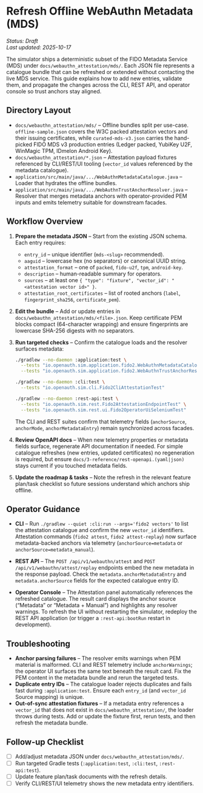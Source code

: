 # Refresh Offline WebAuthn Metadata (MDS)

_Status: Draft_  
_Last updated: 2025-10-17_

The simulator ships a deterministic subset of the FIDO Metadata Service (MDS) under
`docs/webauthn_attestation/mds/`. Each JSON file represents a catalogue bundle that can be
refreshed or extended without contacting the live MDS service. This guide explains how to add new
entries, validate them, and propagate the changes across the CLI, REST API, and operator console so
trust anchors stay aligned.

## Directory Layout

- `docs/webauthn_attestation/mds/` – Offline bundles split per use-case. `offline-sample.json`
  covers the W3C packed attestation vectors and their issuing certificates, while
  `curated-mds-v3.json` carries the hand-picked FIDO MDS v3 production entries (Ledger packed,
  YubiKey U2F, WinMagic TPM, IDmelon Android Key).
- `docs/webauthn_attestation/*.json` – Attestation payload fixtures referenced by CLI/REST/UI
  tooling (`vector_id` values referenced by the metadata catalogue).
- `application/src/main/java/.../WebAuthnMetadataCatalogue.java` – Loader that hydrates the offline
  bundles.
- `application/src/main/java/.../WebAuthnTrustAnchorResolver.java` – Resolver that merges metadata
  anchors with operator-provided PEM inputs and emits telemetry suitable for downstream facades.

## Workflow Overview

1. **Prepare the metadata JSON** – Start from the existing JSON schema. Each entry requires:
   - `entry_id` – unique identifier (`mds-<slug>` recommended).
   - `aaguid` – lowercase hex (no separators) or canonical UUID string.
   - `attestation_format` – one of `packed`, `fido-u2f`, `tpm`, `android-key`.
   - `description` – human-readable summary for operators.
   - `sources` – at least one `{ "type": "fixture", "vector_id": "<attestation vector id>" }`.
   - `attestation_root_certificates` – list of rooted anchors (`label`, `fingerprint_sha256`,
     `certificate_pem`).

2. **Edit the bundle** – Add or update entries in `docs/webauthn_attestation/mds/<file>.json`.
   Keep certificate PEM blocks compact (64-character wrapping) and ensure fingerprints are lowercase
   SHA-256 digests with no separators.

3. **Run targeted checks** – Confirm the catalogue loads and the resolver surfaces metadata:
   ```bash
   ./gradlew --no-daemon :application:test \
     --tests "io.openauth.sim.application.fido2.WebAuthnMetadataCatalogueTest" \
     --tests "io.openauth.sim.application.fido2.WebAuthnTrustAnchorResolverTest"

   ./gradlew --no-daemon :cli:test \
     --tests "io.openauth.sim.cli.Fido2CliAttestationTest"

   ./gradlew --no-daemon :rest-api:test \
     --tests "io.openauth.sim.rest.Fido2AttestationEndpointTest" \
     --tests "io.openauth.sim.rest.ui.Fido2OperatorUiSeleniumTest"
   ```
   The CLI and REST suites confirm that telemetry fields (`anchorSource`, `anchorMode`,
   `anchorMetadataEntry`) remain synchronized across facades.

4. **Review OpenAPI docs** – When new telemetry properties or metadata fields surface, regenerate
   API documentation if needed. For simple catalogue refreshes (new entries, updated certificates)
   no regeneration is required, but ensure `docs/3-reference/rest-openapi.(yaml|json)` stays current
   if you touched metadata fields.

5. **Update the roadmap & tasks** – Note the refresh in the relevant feature plan/task checklist so
   future sessions understand which anchors ship offline.

## Operator Guidance

- **CLI** – Run `./gradlew --quiet :cli:run --args='fido2 vectors'` to list the attestation catalogue
  and confirm the new `vector_id` identifiers. Attestation commands (`fido2 attest`,
  `fido2 attest-replay`) now surface metadata-backed anchors via telemetry
  (`anchorSource=metadata` or `anchorSource=metadata_manual`).

- **REST API** – The `POST /api/v1/webauthn/attest` and
  `POST /api/v1/webauthn/attest/replay` endpoints embed the new metadata in the response payload.
  Check the `metadata.anchorMetadataEntry` and `metadata.anchorSource` fields for the expected
  catalogue entry ID.

- **Operator Console** – The Attestation panel automatically references the refreshed catalogue.
  The result card displays the anchor source (“Metadata” or “Metadata + Manual”) and highlights any
  resolver warnings. To refresh the UI without restarting the simulator, redeploy the REST API
  application (or trigger a `:rest-api:bootRun` restart in development).

## Troubleshooting

- **Anchor parsing failures** – The resolver emits warnings when PEM material is malformed. CLI and
  REST telemetry include `anchorWarnings`; the operator UI surfaces the same text beneath the result
  card. Fix the PEM content in the metadata bundle and rerun the targeted tests.
- **Duplicate entry IDs** – The catalogue loader rejects duplicates and fails fast during
  `:application:test`. Ensure each `entry_id` (and `vector_id` Source mapping) is unique.
- **Out-of-sync attestation fixtures** – If a metadata entry references a `vector_id` that does not
  exist in `docs/webauthn_attestation/`, the loader throws during tests. Add or update the fixture
  first, rerun tests, and then refresh the metadata bundle.

## Follow-up Checklist

- [ ] Add/adjust metadata JSON under `docs/webauthn_attestation/mds/`.
- [ ] Run targeted Gradle tests (`:application:test`, `:cli:test`, `:rest-api:test`).
- [ ] Update feature plan/task documents with the refresh details.
- [ ] Verify CLI/REST/UI telemetry shows the new metadata entry identifiers.
